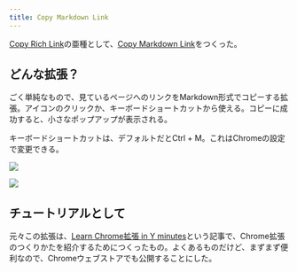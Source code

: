 ```yaml
---
title: Copy Markdown Link
---
```

[Copy Rich Link](https://chrome.google.com/webstore/detail/copy-rich-link/hikiamlgpdcabppakpmemaofmkgknpea)の亜種として、[Copy Markdown Link](https://chrome.google.com/webstore/detail/copy-markdown-link/gkceaaphhbeanfciglgpffnncfpipjpa)をつくった。

どんな拡張？
------

ごく単純なもので、見ているページへのリンクをMarkdown形式でコピーする拡張。アイコンのクリックか、キーボードショートカットから使える。コピーに成功すると、小さなポップアップが表示される。

キーボードショートカットは、デフォルトだとCtrl + M。これはChromeの設定で変更できる。

![](https://lh5.googleusercontent.com/vPMmoXdHaqDyBaLcGaYpXkyRGIiw-zRU5A4OOe9L02N5IKCs77Ye7jJT_wH8mEr0M0St382-hB1gY3fgV46WJ1sI8akEUXL4X-S0vyyeY_ycFfcYJhVikzaCQTd03P_sY6hcBJc1LxKGmHChKJl5VQGnKHb6l7Ho65f3Edr_s9Hx1t6-wJVqJv_LF6-I)

![](https://lh3.googleusercontent.com/bPQWfxvwVfJ8xoJykO_l5zpcbpK6i7vyOgVlo9LH7ej9GflNbOMCMaHhiT31I9hP7m5EdATH2YdbQpcr9G8U5Zv1_MLRDFR3zkbT5FanxbjceDxCraD55iQfbpmGUwHmU7d_8cPcR_0d9AYhZIc1GBmz6B_xM2TeSeQYFZdomT64qrvltsDaaDeMnCw1)

チュートリアルとして
----------

元々この拡張は、[Learn Chrome拡張 in Y minutes](https://r7kamura.com/articles/2022-05-18-learn-chrome-extention-in-y-minutes)という記事で、Chrome拡張のつくりかたを紹介するためにつくったもの。よくあるものだけど、まずまず便利なので、Chromeウェブストアでも公開することにした。

